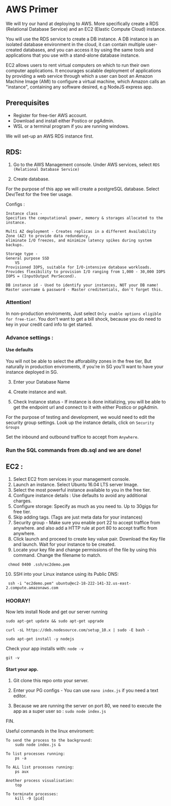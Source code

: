 AWS Primer 
======

We will try our hand at deploying to AWS. More specifically create a RDS (Relational Database Service) and an EC2 (Elastic Compute Cloud) instance. 

You will use the RDS service to create a DB instance. A DB instance is an isolated database environment in the cloud, it can contain multiple user-created databases, and you can access it by using the same tools and applications that you use with a stand-alone database instance.

EC2 allows users to rent virtual computers on which to run their own computer applications. It encourages scalable deployment of applications by providing a web service through which a user can boot an Amazon Machine Image (AMI) to configure a virtual machine, which Amazon calls an "instance", containing any software desired, e.g NodeJS express app. 

Prerequisites
------

* Register for free-tier AWS account.
* Download and install either Postico or pgAdmin.
* WSL or a terminal program if you are running windows.

We will set-up an AWS RDS instance first.

RDS:
------
1. Go to the AWS Management console. Under AWS services, select ``RDS (Relational Database Service)``

2. Create database.

For the purpose of this app we will create a postgreSQL database.
Select Dev/Test for the free tier usage.

Configs :
```
Instance class - 
Specifies the computational power, memory & storages allocated to the instance.

Multi AZ deployment - Creates replicas in a different Availability Zone (AZ) to provide data redundancy,
eliminate I/O freezes, and minimize latency spikes during system backups.

Storage type - 
General purpose SSD
	VS
Provisioned IOPS, suitable for I/O-intensive database workloads. 
Provides flexibility to provision I/O ranging from 1,000 - 30,000 IOPS 
IOPS = (InputOutput PerSecond).

DB instance id - Used to identify your instances, NOT your DB name!
Master username & password - Master creditentials, don't forget this.

```
### Attention!
In non-production enviroments, Just select `Only enable options eligible for free-tier`. You don't want to get a bill shock, because you do need to key in your credit card info to get started.

### Advance settings :
#### Use defaults

You will not be able to select the afforability zones in the free tier,
But naturally in production enviroments, if you're in SG you'll want to have your instance deployed in SG.

3. Enter your Database Name

4. Create instance and wait.

5. Check Instance status - If instance is done initializing, you will be able to get the endpoint url and connect to it with either Postico or pgAdmin.

For the purpose of testing and development, we would need to edit the security group settings. Look up the instance details, click on `Security Groups`

Set the inbound and outbound traffice to accept from  `Anywhere`.

### Run the SQL commands from db.sql and we are done! 


EC2 :
------
1. Select EC2 from services in your management console.
2. Launch an instance. Select Ubuntu 16.04 LTS server Image.
3. Select the most powerful instance available to you in the free tier.
4. Configure instance details : Use defaults to avoid any additional charges.
5. Configure storage: Specify as much as you need to. Up to 30gigs for free tier.
6. Skip adding tags. (Tags are just meta data for your instances)
7. Security group - Make sure you enable port 22 to accept traffice from anywhere. and also add a HTTP rule at port 80 to accept traffic from anywhere.
8. Click launch and proceed to create key value pair. Download the Key file and launch. Wait for your instance to be created.
9. Locate your key file and change permissions of the file by using this command. Change the filename to match. 

` chmod 0400 .ssh/ec2demo.pem`

10. SSH into your Linux instance using its Public DNS:

` ssh -i "ec2demo.pem" ubuntu@ec2-18-222-141-32.us-east-2.compute.amazonaws.com`

### HOORAY! 

Now lets install Node and get our server running

`sudo apt-get update && sudo apt-get upgrade`

`curl -sL https://deb.nodesource.com/setup_10.x | sudo -E bash -`

`sudo apt-get install -y nodejs`


Check your app installs with: 
`node -v`

`git -v`

#### Start your app.

1. Git clone this repo onto your server.
2. Enter your PG configs - You can use ` nano index.js ` if you need a text editor.

3. Because we are running the server on port 80, we need to execute the app as a super user so : ` sudo node index.js `

FIN.

Useful commands in the linux enviroment:
```
To send the process to the background:
	sudo node index.js &

To list processes running:
	ps -a

To ALL list processes running:
	ps aux

Another process visualisation:
	top

To terminate processes: 
	kill -9 [pid]
```